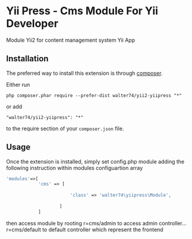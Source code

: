 Yii Press - Cms Module For Yii Developer
========================================
Module Yii2 for content management system Yii App

Installation
------------

The preferred way to install this extension is through [composer](http://getcomposer.org/download/).

Either run

```
php composer.phar require --prefer-dist walter74/yii2-yiipress "*"
```

or add

```
"walter74/yii2-yiipress": "*"
```

to the require section of your `composer.json` file.


Usage
-----

Once the extension is installed, simply set config.php module adding the following instruction within 
modules configuartion array

```php
'modules'=>[
			'cms' => [
           
						'class' => 'walter74\yiipress\Module',
						
					]
			]


```
then access module by rooting r=cms/admin to access admin controller... 
r=cms/default to default controller which represent the frontend
